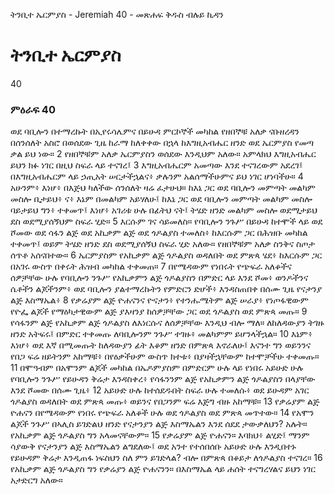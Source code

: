﻿
 ትንቢተ ኤርምያስ - Jeremiah 40 - መጽሐፍ ቅዱስ ብሉይ ኪዳን
# ትንቢተ ኤርምያስ
40
### ምዕራፍ 40
 ወደ ባቢሎን በተማረኩት በኢየሩሳሌምና በይሁዳ ምርኮኞች መካከል የዘበኞቹ አለቃ ናቡዘረዳን በሰንሰለት አስሮ በወሰደው ጊዜ ከራማ ከለቀቀው በኋላ ከእግዚአብሔር ዘንድ ወደ ኤርምያስ የመጣ ቃል ይህ ነው።
2  የዘበኞቹም አለቃ ኤርምያስን ወሰደው እንዲህም አለው። አምላክህ እግዚአብሔር ይህን ክፉ ነገር በዚህ ስፍራ ላይ ተናገረ፤
3  እግዚአብሔርም አመጣው እንደ ተናገረውም አደረገ፤ በእግዚአብሔርም ላይ ኃጢአት ሠርታችኋልና፥ ቃሉንም አልሰማችሁምና ይህ ነገር ሆነባችሁ።
4  አሁንም፥ እነሆ፥ በእጅህ ካለችው ሰንሰለት ዛሬ ፈታሁህ። ከእኔ ጋር ወደ ባቢሎን መምጣት መልካም መስሎ ቢታይህ፥ ና፥ እኔም በመልካም አይሃለሁ፤ ከእኔ ጋር ወደ ባቢሎን መምጣት መልካም መስሎ ባይታይህ ግን፥ ተቀመጥ፤ እነሆ፥ አገሪቱ ሁሉ በፊትህ ናት፤ ትሄድ ዘንድ መልካም መስሎ ወደሚታይህ ደስ ወደሚያሰኝህም ስፍራ ሂድ።
5  እርሱም ገና ሳይመለስ። የባቢሎን ንጉሥ በይሁዳ ከተሞች ላይ ወደ ሾመው ወደ ሳፋን ልጅ ወደ አኪቃም ልጅ ወደ ጎዶልያስ ተመለስ፥ ከእርሱም ጋር በሕዝቡ መካከል ተቀመጥ፤ ወይም ትሄድ ዘንድ ደስ ወደሚያሰኝህ ስፍራ ሂድ አለው። የዘበኞቹም አለቃ ስንቅና ስጦታ ሰጥቶ አሰናበተው።
6  ኤርምያስም የአኪቃም ልጅ ጎዶልያስ ወዳለበት ወደ ምጽጳ ሄደ፥ ከእርሱም ጋር በአገሩ ውስጥ በቀሩት ሕዝብ መካከል ተቀመጠ።
7  በየሜዳውም የነበሩት የጭፍራ አለቆችና ሰዎቻቸው ሁሉ የባቢሎን ንጉሥ የአኪቃምን ልጅ ጎዶልያስን በምድር ላይ እንደ ሾመ፥ ወንዶችንና ሴቶችን ልጆችንም፥ ወደ ባቢሎን ያልተማረኩትን የምድርን ድሆች፥ እንዳስጠበቀ በሰሙ ጊዜ የናታንያ ልጅ እስማኤል፥
8  የቃሬያም ልጅ ዮሐናንና ዮናታን፥ የተንሑሜትም ልጅ ሠራያ፥ የነጦፋዊውም የዮፌ ልጆች የማዕካታዊውም ልጅ ያእዛንያ ከሰዎቻቸው ጋር ወደ ጎዶልያስ ወደ ምጽጳ መጡ።
9  የሳፋንም ልጅ የአኪቃም ልጅ ጎዶልያስ ለእነርሱና ለሰዎቻቸው እንዲህ ብሎ ማለ። ለከለዳውያን ትገዙ ዘንድ አትፍሩ፤ በምድር ተቀመጡ ለባቢሎንም ንጉሥ ተገዙ፥ መልካምም ይሆንላችኋል።
10  እኔም፥ እነሆ፥ ወደ እኛ በሚመጡት ከለዳውያን ፊት እቆም ዘንድ በምጽጳ እኖራለሁ፤ እናንተ ግን ወይንንና የበጋ ፍሬ ዘይትንም አከማቹ፥ በየዕቃችሁም ውስጥ ክተቱ፥ በያዛችኋቸውም ከተሞቻችሁ ተቀመጡ።
11  በሞዓብም በአሞንም ልጆች መካከል በኤዶምያስም በምድርም ሁሉ ላይ የነበሩ አይሁድ ሁሉ የባቢሎን ንጉሥ የይሁዳን ቅሬታ እንዳስቀረ፥ የሳፋንንም ልጅ የአኪቃምን ልጅ ጎዶልያስን በላያቸው እንደ ሾመው በሰሙ ጊዜ፥
12  አይሁድ ሁሉ ከተሰደዱበት ስፍራ ሁሉ ተመለሱ፥ ወደ ይሁዳም አገር ጎዶልያስ ወዳለበት ወደ ምጽጳ መጡ፥ ወይንና የበጋንም ፍሬ እጅግ ብዙ አከማቹ።
13  የቃሬያም ልጅ ዮሐናን በየሜዳውም የነበሩ የጭፍራ አለቆች ሁሉ ወደ ጎዶልያስ ወደ ምጽጳ መጥተው።
14  የአሞን ልጆች ንጉሥ በኣሊስ ይገድልህ ዘንድ የናታንያን ልጅ እስማኤልን እንደ ሰደደ ታውቃለህን? አሉት። የአኪቃም ልጅ ጎዶልያስ ግን አላመናቸውም።
15  የቃሬያም ልጅ ዮሐናን። እባክህ፥ ልሂድ፤ ማንም ሳያውቅ የናታንያን ልጅ እስማኤልን ልግደለው፤ ወደ አንተ የተሰበሰቡ አይሁድ ሁሉ እንዲበተኑ የይሁዳም ቅሬታ እንዲጠፋ ነፍስህን ስለ ምን ይገድላል? ብሎ በምጽጳ በቆይታ ለጎዶልያስ ተናገረ።
16  የአኪቃም ልጅ ጎዶልያስ ግን የቃሬያን ልጅ ዮሐናንን። በእስማኤል ላይ ሐሰት ተናግረሃልና ይህን ነገር አታድርግ አለው። 

